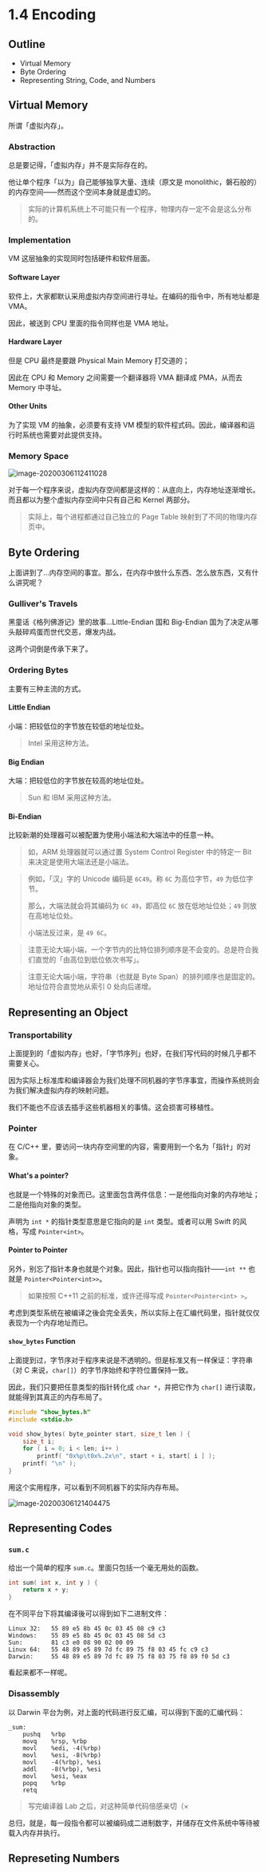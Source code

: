 # 1.4 Encoding

## Outline

* Virtual Memory
* Byte Ordering
* Representing String, Code, and Numbers

## Virtual Memory

所谓「虚拟内存」。

### Abstraction

总是要记得，「虚拟内存」并不是实际存在的。

他让单个程序「以为」自己能够独享大量、连续（原文是 monolithic，磐石般的）的内存空间——然而这个空间本身就是虚幻的。

> 实际的计算机系统上不可能只有一个程序，物理内存一定不会是这么分布的。

### Implementation

VM 这层抽象的实现同时包括硬件和软件层面。

#### Software Layer

软件上，大家都默认采用虚拟内存空间进行寻址。在编码的指令中，所有地址都是 VMA。

因此，被送到 CPU 里面的指令同样也是 VMA 地址。

#### Hardware Layer

但是 CPU 最终是要跟 Physical Main Memory 打交道的；

因此在 CPU 和 Memory 之间需要一个翻译器将 VMA 翻译成 PMA，从而去 Memory 中寻址。

#### Other Units

为了实现 VM 的抽象，必须要有支持 VM 模型的软件程式码。因此，编译器和运行时系统也需要对此提供支持。

### Memory Space

![image-20200306112411028](1-4-encoding.assets/image-20200306112411028.png)

对于每一个程序来说，虚拟内存空间都是这样的：从底向上，内存地址逐渐增长。而且都以为整个虚拟内存空间中只有自己和 Kernel 两部分。

> 实际上，每个进程都通过自己独立的 Page Table 映射到了不同的物理内存页中。

## Byte Ordering

上面讲到了…内存空间的事宜。那么，在内存中放什么东西、怎么放东西，又有什么讲究呢？

### Gulliver's Travels

黑童话《格列佛游记》里的故事…Little-Endian 国和 Big-Endian 国为了决定从哪头敲碎鸡蛋而世代交恶，爆发内战。

这两个词倒是传承下来了。

### Ordering Bytes

主要有三种主流的方式。

#### Little Endian

小端：把较低位的字节放在较低的地址位处。

> Intel 采用这种方法。

#### Big Endian

大端：把较低位的字节放在较高的地址位处。

> Sun 和 IBM 采用这种方法。

#### Bi-Endian

比较新潮的处理器可以被配置为使用小端法和大端法中的任意一种。

> 如，ARM 处理器就可以通过置 System Control Register 中的特定一 Bit 来决定是使用大端法还是小端法。

> 例如，「汉」字的 Unicode 编码是 `6C49`。称 `6C` 为高位字节，`49` 为低位字节。
>
> 那么，大端法就会将其编码为 `6C 49`，即高位 `6C` 放在低地址位处；`49` 则放在高地址位处。
>
> 小端法反过来，是 `49 6C`。

> 注意无论大端小端，一个字节内的比特位排列顺序是不会变的。总是符合我们直觉的「由高位到低位依次书写」。

> 注意无论大端小端，字符串（也就是 Byte Span）的排列顺序也是固定的。地址位符合直觉地从索引 0 处向后递增。

## Representing an Object

### Transportability

上面提到的「虚拟内存」也好，「字节序列」也好，在我们写代码的时候几乎都不需要关心。

因为实际上标准库和编译器会为我们处理不同机器的字节序事宜，而操作系统则会为我们解决虚拟内存的映射问题。

我们不能也不应该去插手这些机器相关的事情。这会损害可移植性。

### Pointer

在 C/C++ 里，要访问一块内存空间里的内容，需要用到一个名为「指针」的对象。

#### What's a pointer?

也就是一个特殊的对象而已。这里面包含两件信息：一是他指向对象的内存地址；二是他指向对象的类型。

声明为 `int *` 的指针类型意思是它指向的是 `int` 类型。或者可以用 Swift 的风格，写成 `Pointer<int>`。

#### Pointer to Pointer

另外，别忘了指针本身也就是个对象。因此，指针也可以指向指针——`int **` 也就是 `Pointer<Pointer<int>>`。

> 如果按照 C++11 之前的标准，或许还得写成 `Pointer<Pointer<int> >`。

考虑到类型系统在被编译之後会完全丢失，所以实际上在汇编代码里，指针就仅仅表现为一个内存地址而已。

#### `show_bytes` Function

上面提到过，字节序对于程序来说是不透明的。但是标准又有一样保证：字符串（对 C 来说，`char[]`）的字节序始终和字符位置保持一致。

因此，我们只要把任意类型的指针转化成 `char *`，并把它作为 `char[]` 进行读取，就能得到其真正的内存布局了。

```c
#include "show_bytes.h"
#include <stdio.h>

void show_bytes( byte_pointer start, size_t len ) {
    size_t i;
    for ( i = 0; i < len; i++ )
        printf( "0x%p\t0x%.2x\n", start + i, start[ i ] );
    printf( "\n" );
}
```

用这个实用程序，可以看到不同机器下的实际内存布局。

![image-20200306121404475](1-4-encoding.assets/image-20200306121404475.png)

## Representing Codes

### `sum.c`

给出一个简单的程序 `sum.c`。里面只包括一个毫无用处的函数。

```c
int sum( int x, int y ) {
    return x + y;
}
```

在不同平台下将其编译後可以得到如下二进制文件：

```
Linux 32: 	55 89 e5 8b 45 0c 03 45 08 c9 c3
Windows: 	55 89 e5 8b 45 0c 03 45 08 5d c3
Sun: 		81 c3 e0 08 90 02 00 09
Linux 64: 	55 48 89 e5 89 7d fc 89 75 f8 03 45 fc c9 c3
Darwin:		55 48 89 e5 89 7d fc 89 75 f8 03 75 f8 89 f0 5d c3
```

看起来都不一样呢。

### Disassembly

以 Darwin 平台为例，对上面的代码进行反汇编，可以得到下面的汇编代码：

```assembly
_sum:
    pushq	%rbp
    movq	%rsp, %rbp
    movl	%edi, -4(%rbp)
    movl	%esi, -8(%rbp)
    movl	-4(%rbp), %esi
    addl	-8(%rbp), %esi
    movl	%esi, %eax
    popq	%rbp
    retq
```

> 写完编译器 Lab 之后，对这种简单代码倍感亲切（×

总归，就是，每一段指令都可以被编码成二进制数字，并储存在文件系统中等待被载入内存并执行。

## Represeting Numbers

